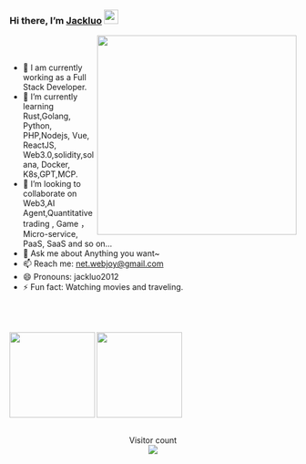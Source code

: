 ### Hi there, I’m [Jackluo](https://jackluo.cnblogs.com/) <img src="https://github.com/jackluo2012/jackluo2012/blob/master/wave.gif" width="25px">


<img align='right' src="https://github.com/jackluo2012/jackluo2012/blob/master/code_night.gif" width="350" />

<br />
<br />

- 🔭 I am currently working as a Full Stack Developer.
- 🌱 I’m currently learning Rust,Golang, Python, PHP,Nodejs, Vue, ReactJS, Web3.0,solidity,solana, Docker, K8s,GPT,MCP.
- 👯 I’m looking to collaborate on Web3,AI Agent,Quantitative trading , Game ，Micro-service, PaaS, SaaS and so on…
- 💬 Ask me about Anything you want~
- 📫 Reach me: net.webjoy@gmail.com
- 😄 Pronouns: jackluo2012
- ⚡ Fun fact: Watching movies and traveling.

<br />
<br />
<br />

<div>
  <img align="left" height="150px" src="https://github-readme-stats.vercel.app/api?username=jackluo2012&show_icons=true&theme=transparent" />
  <img align="center" height="150px" src="https://github-readme-stats.vercel.app/api/top-langs/?username=jackluo2012&layout=compact&langs_count=6&theme=transparent&hide=javascript,html,css" />
</div>
<br />


<p align="center"> 
  Visitor count<br>
  <img src="https://profile-counter.glitch.me/jackluo2012/count.svg" />
</p>
